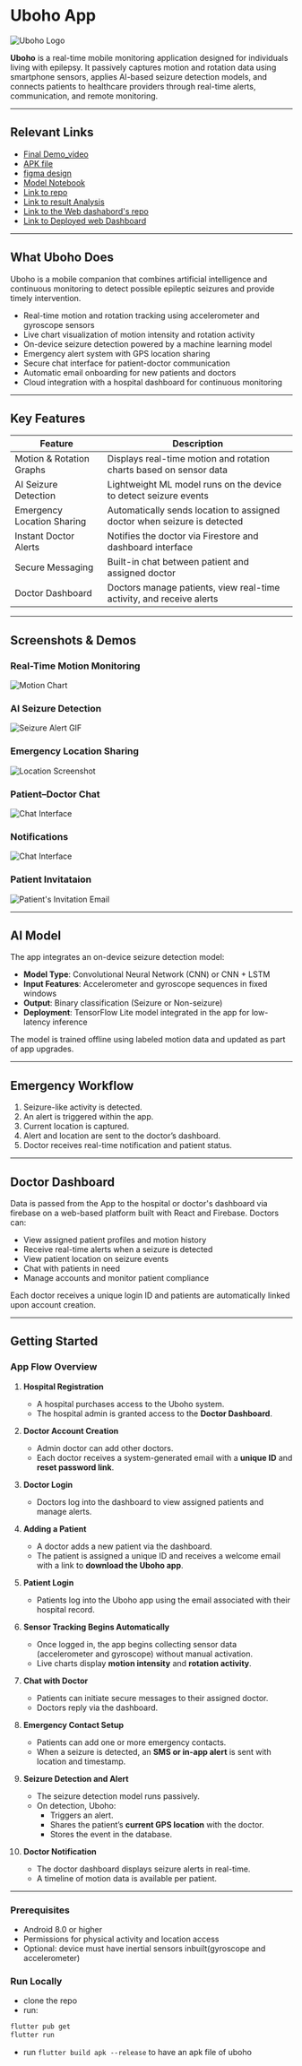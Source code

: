 # Uboho App

![Uboho Logo](assets/images/app_screenshots/IMG-20250603-WA0093.jpg)


**Uboho** is a real-time mobile monitoring application designed for individuals living with epilepsy. It passively captures motion and rotation data using smartphone sensors, applies AI-based seizure detection models, and connects patients to healthcare providers through real-time alerts, communication, and remote monitoring.

---

## Relevant Links
- [Final Demo_video](https://drive.google.com/file/d/1XLzOHM6Bv0CMiRLJ8UZinhGnnOnriDTX/view?usp=drive_link)
- [APK file](https://drive.google.com/file/d/1P6c8OTIzJb-7oPbrxBC6F3g80XjQEwq8/view?usp=drive_link)
- [figma design](https://www.figma.com/design/EjFiGZ5k5acmHJRQBd7kbL/Uboho?node-id=0-1&t=KELwLbz414nI3asK-1)
- [Model Notebook](https://colab.research.google.com/drive/1A0p8y6ESvFTNLna3j7ZdFADVQKIYOiaY?usp=sharing)
- [Link to repo](https://github.com/Isaiah-Essien/uboho_mobile)
- [Link to result Analysis](https://docs.google.com/document/d/1VcpaDektwOJMmtjM2LOTRAUTh_5AqvCrXtK0OyX-ykY/edit?usp=sharing)
- [Link to the Web dashabord's repo](https://github.com/Isaiah-Essien/uboho_web_dashboard)
- [Link to Deployed web Dashboard](https://lighthearted-tapioca-426dd6.netlify.app/)

---
## What Uboho Does

Uboho is a mobile companion that combines artificial intelligence and continuous monitoring to detect possible epileptic seizures and provide timely intervention.

- Real-time motion and rotation tracking using accelerometer and gyroscope sensors
- Live chart visualization of motion intensity and rotation activity
- On-device seizure detection powered by a machine learning model
- Emergency alert system with GPS location sharing
- Secure chat interface for patient-doctor communication
- Automatic email onboarding for new patients and doctors
- Cloud integration with a hospital dashboard for continuous monitoring

---

## Key Features

| Feature                    | Description |
|----------------------------|-------------|
| Motion & Rotation Graphs   | Displays real-time motion and rotation charts based on sensor data |
| AI Seizure Detection       | Lightweight ML model runs on the device to detect seizure events |
| Emergency Location Sharing | Automatically sends location to assigned doctor when seizure is detected |
| Instant Doctor Alerts      | Notifies the doctor via Firestore and dashboard interface |
| Secure Messaging           | Built-in chat between patient and assigned doctor |
| Doctor Dashboard           | Doctors manage patients, view real-time activity, and receive alerts |

---

## Screenshots & Demos

### Real-Time Motion Monitoring
![Motion Chart](assets/images/app_screenshots/graphs.jpg)

### AI Seizure Detection
![Seizure Alert GIF](assets/images/app_screenshots/seizure_event_detected.jpg)

### Emergency Location Sharing
![Location Screenshot](assets/images/app_screenshots/location_real_time.png)

### Patient–Doctor Chat
![Chat Interface](assets/images/app_screenshots/chat.jpg)

### Notifications
![Chat Interface](assets/images/app_screenshots/notifications.jpg)

### Patient Invitataion
![Patient's Invitation Email](assets/images/app_screenshots/patient_invidation.png)

---

## AI Model

The app integrates an on-device seizure detection model:

- **Model Type**: Convolutional Neural Network (CNN) or CNN + LSTM
- **Input Features**: Accelerometer and gyroscope sequences in fixed windows
- **Output**: Binary classification (Seizure or Non-seizure)
- **Deployment**: TensorFlow Lite model integrated in the app for low-latency inference

The model is trained offline using labeled motion data and updated as part of app upgrades.

---

## Emergency Workflow

1. Seizure-like activity is detected.
2. An alert is triggered within the app.
3. Current location is captured.
4. Alert and location are sent to the doctor’s dashboard.
5. Doctor receives real-time notification and patient status.

---

## Doctor Dashboard

Data is passed from the App to the hospital or doctor's dashboard via firebase on a web-based platform built with React and Firebase. Doctors can:

- View assigned patient profiles and motion history
- Receive real-time alerts when a seizure is detected
- View patient location on seizure events
- Chat with patients in need
- Manage accounts and monitor patient compliance

Each doctor receives a unique login ID and patients are automatically linked upon account creation.

---

## Getting Started

### App Flow Overview

1. **Hospital Registration**
    - A hospital purchases access to the Uboho system.
    - The hospital admin is granted access to the **Doctor Dashboard**.

2. **Doctor Account Creation**
    - Admin doctor can add other doctors.
    - Each doctor receives a system-generated email with a **unique ID** and **reset password link**.

3. **Doctor Login**
    - Doctors log into the dashboard to view assigned patients and manage alerts.

4. **Adding a Patient**
    - A doctor adds a new patient via the dashboard.
    - The patient is assigned a unique ID and receives a welcome email with a link to **download the Uboho app**.

5. **Patient Login**
    - Patients log into the Uboho app using the email associated with their hospital record.

6. **Sensor Tracking Begins Automatically**
    - Once logged in, the app begins collecting sensor data (accelerometer and gyroscope) without manual activation.
    - Live charts display **motion intensity** and **rotation activity**.

7. **Chat with Doctor**
    - Patients can initiate secure messages to their assigned doctor.
    - Doctors reply via the dashboard.

8. **Emergency Contact Setup**
    - Patients can add one or more emergency contacts.
    - When a seizure is detected, an **SMS or in-app alert** is sent with location and timestamp.

9. **Seizure Detection and Alert**
    - The seizure detection model runs passively.
    - On detection, Uboho:
        - Triggers an alert.
        - Shares the patient’s **current GPS location** with the doctor.
        - Stores the event in the database.

10. **Doctor Notification**
    - The doctor dashboard displays seizure alerts in real-time.
    - A timeline of motion data is available per patient.

---
### Prerequisites

- Android 8.0 or higher
- Permissions for physical activity and location access
- Optional: device must have inertial sensors inbuilt(gyroscope and accelerometer)

### Run Locally
- clone the repo
- run:
```bash
flutter pub get
flutter run

```
- run `flutter build apk --release` to have an apk file of uboho


